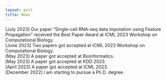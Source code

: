 ```yaml
---
layout: post
title: News
---
```

[July 2023] Our paper “Single-cell RNA-seq data imputation using Feature Propagation” received the Best Paper Award at ICML 2023 Workshop on Computational Biology. <br>
[June 2023] Two papers got accepted at ICML 2023 Workshop on Computational Biology. <br>
[May 2023] A paper got accepted at Bioinformatics. <br>
[May 2023] A paper got accepted at KDD 2023. <br>
[April 2023] A paper got accepted at ICML 2023. <br>
[December 2022] I am starting to pursue a Ph.D. degree. <br>